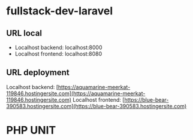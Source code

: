 # fullstack-dev-laravel

## URL local
- Localhost backend: localhost:8000
- Localhost frontend: localhost:8080

## URL deployment
Localhost backend: [https://aquamarine-meerkat-119846.hostingersite.com](https://aquamarine-meerkat-119846.hostingersite.com)
Localhost frontend: [https://blue-bear-390583.hostingersite.com](https://blue-bear-390583.hostingersite.com)

# PHP UNIT
<!-- image -->

<!--  -->

